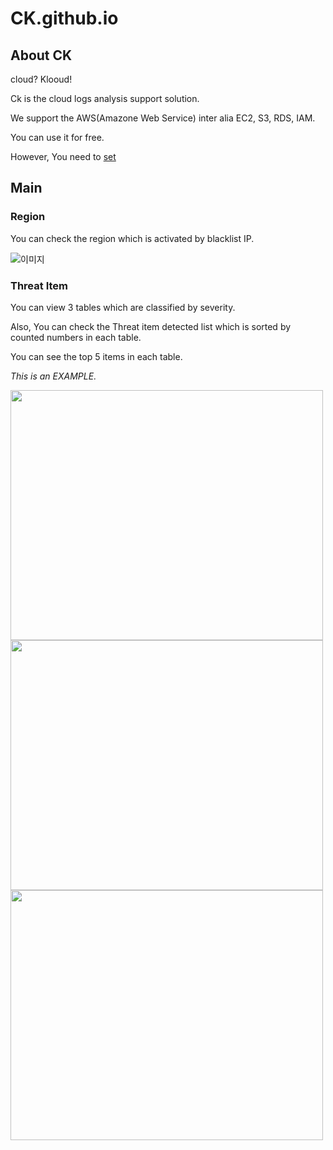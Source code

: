 # CK.github.io


## About CK
cloud? Klooud!

Ck is the cloud logs analysis support solution.

We support the AWS(Amazone Web Service) inter alia EC2, S3, RDS, IAM.

You can use it for free. 

However, You need to [set](https://github.com/jgunha/CloudKloud "Cloud?Kloud!")  


## Main

### Region

You can check the region which is activated by blacklist IP.

![이미지](https://github.com/yelynew/CK/blob/main/worldmapregion.png "세계지도 리전확인")

### Threat Item

You can view 3 tables which are classified by severity.

Also, You can check the Threat item detected list which is sorted by counted numbers in each table.

You can see the top 5 items in each table.

_This is an EXAMPLE._

<img src="https://github.com/yelynew/CK/blob/main/high.png" width="500" height="400"> 

<img src="https://github.com/yelynew/CK/blob/main/medium.png" width="500" height="400"> 

<img src="https://github.com/yelynew/CK/blob/main/low.png" width="500" height="400"> 




